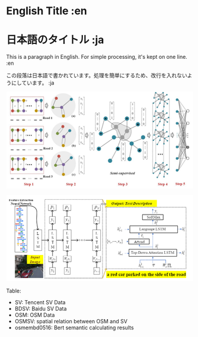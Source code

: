 # English Title :en

# 日本語のタイトル :ja

This is a paragraph in English. For simple processing, it's kept on one line. :en

この段落は日本語で書かれています。処理を簡単にするため、改行を入れないようにしています。 :ja

![这是图片](https://raw.githubusercontent.com/yemanzhongting/picb/main/structure.jpg)

![](https://raw.githubusercontent.com/yemanzhongting/picb/main/20220905173813.png)

Table:
+ SV: Tencent SV Data
+ BDSV: Baidu SV Data
+ OSM: OSM Data
+ OSMSV: spatial relation between OSM and SV
+ osmembd0516: Bert semantic calculating results
